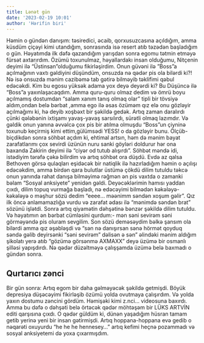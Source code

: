 ```yaml
---
title: Lənət gün
date: '2023-02-19 10:01'
author: 'Hərifin biri'
---
```


Həmin o gündən danışım: təsiredici, əcaib, qorxusuzcasına açıldığım, amma küsdüm çiçəyi kimi utandığım, sonrasında isə resert atıb təzədən başladığım o gün. Həyatımda ilk dəfə qazandığım yarışdan sonra egomu tətmin etməyə fürsət axtarırdım. Özümü toxunulmaz, həyallardakı insan olduğumu, Nitçenin deyimi ilə “Üstinsan”olduğumu fikirləşirdim. Onun güvəni ilə ”Boss”a açılmağının vaxtı gəldiyini düşündüm, onsuzda nə qədər pis ola bilərdi ki?! Nə isə onsuzda mənim cazibəmə tab gətirə bilməyib təklifimi qəbul edəcəkdi. Kim bu egosu yüksək adama yox deyə deyərdi ki? Bu Düşüncə ilə “Boss”a yaxınlaşacaqdım. Amma quru-quru olmaz dedim və ömrü boyu açılmamış dostumdan “salam xanım tanış olmaq olar” tipli bir tövsiyə aldım,ondan belə bərbat ,amma ego ilə əsas özüməm qız elə onu gözləyir açılmağımı ki, hə deyib xoşbəxt bir şəkildə gedək. Artıq zaman daralırdı çünki qələbənin ixtişamı yavaş-yavaş sarsılırdı, sürətli olmaq lazımdır. Və gəldik onun yanına əvvəlcə çox pis bir atılma olmuşdu “Boss”un çiyninə toxunub keçirmiş kimi ettim,gülümsədi YESS! o da gözləyir bunu. Ölçüb-biçdikdən sonra söhbət açdım ki, ehtimal artsın, həm də mənim bayat zarafatlarımı çox sevirdi üzünün nuru sanki göyləri doldurur hər ona baxanda Zakirin deyimi ilə “ciyər od tutub alışırdı”. Söhbət məndə idi, istədiyim tərəfə çəkə bilirdim və artıq söhbət ora düşdü. Evdə az qalsa Bethoven görsə qulaqları eşidəcək bir natiqlik ilə hazırladığım həmin o açılışı edəcəkdim, amma birdən qara bulutlar üstümə çökdü dilim tutuldu təkcə onun yanında rahat danışa bilməyimə rəğmən ən pis vaxtda o zamanki bəlam “Sosyal anksiyete” yenidən gəldi. Deyəcəklərimin hamısı yaddan çıxdı, dilim topuq vurmağa başladı, nə edəcəyimi bilmədən kəkələyə-kəkələyə o məşhur sözü dedim “eeee… məənimm səndən xoşum gəlir”. Qız ilk öncə anlamamazlığa vurdu və zarafat ədası ilə “mənimdə səndən brat” sözünü işlətdi. Sonra artıq qiyamətin dəhşətinə bənzər şəkildə dilim tutuldu. Və həyatımın ən bərbat cümləsini qurdum:- mən səni sevirəm səni görməyəndə pis oluram sevgilim. Son sözü deməsəydim bəlkə şansım ola bilərdi amma qız əşəbləşdi və “sən nə danışırsan sənə hörmət qoyduq səndə gəlib deyirsənki “səni sevirəm” dəlisən ə sən” əlindəki mənim aldığım şikolatı yerə atıb “gözümə görsənmə AXMAXX” deyə üzümə bir osmanlı şilləsi yapışdırdı. Nə qədər düzəltməyə çalışşamda üzümə belə baxmadı o gündən sonra.

## Qurtarıcı zənci

Bir gün sonra: Artıq egom bir daha gəlməyəcək şəkildə getmişdi. Böyük depresiya
düşəcəyimi fikirləşib özümü yolda ovutmaya çalışırdım. Və yolda yaxın dostumu zəncini gördüm. Həmişəki kimi z.nci… videosuna baxırdı. Amma bu dəfə o dəhşəti belə örtəcək qədər möhtəşəm bir LÜKS ARTVİN editi qarşısına çıxdı. O qədər güldüm ki, dünən yaşadığım hüsran tamam getib yerinə yeni bir insan gətirmişdi. Artıq hoppana-hoppana evə gedib o nəqarəti oxuyurdu “he he he hennesey…” artıq kefimi heçnə pozammadı və sosyal anksiyetemi də yoxa çıxarmışdım.
